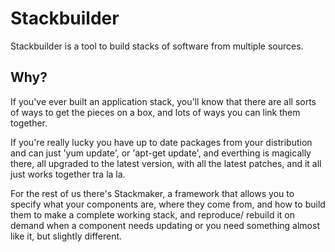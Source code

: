 # Stackbuilder

Stackbuilder is a tool to build stacks of software from multiple sources.

## Why?

If you've ever built an application stack, you'll know that there are all sorts of ways to get the pieces on a box, and lots of ways you can link them together.

If you're really lucky you have up to date packages from your distribution and can just 'yum update', or 'apt-get update', and everthing is magically there, all upgraded to the latest version, with all the latest patches, and it all just works together tra la la.

For the rest of us there's Stackmaker, a framework that allows you to specify what your components are, where they come from, and how to build them to make a complete working stack, and reproduce/ rebuild it on demand when a component needs updating or you need something almost like it, but slightly different.